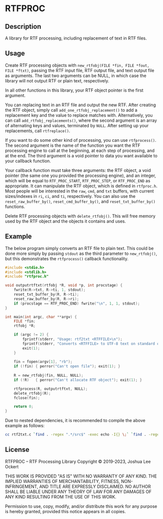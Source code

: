 # RTFPROC

## Description

A library for RTF processing, including replacement of text in RTF files.

## Usage

Create RTF processing objects with `new_rtfobj(FILE *fin, FILE *fout, FILE *ftxt)`, passing the RTF input file, RTF output file, and text output file as arguments.  The last two arguments can be NULL, in which case the library will not output RTF or plain text, respectively.

In all other functions in this library, your RTF object pointer is the first argument.

You can replacing text in an RTF file and output the new RTF.  After creating the RTF object, simply call `add_one_rtfobj_replacement()` to add a replacement key and the value to replace matches with.  Alternatively, you can call `add_rtfobj_replacements()`, where the second argument is an array of alternating keys and values, terminated by `NULL`.  After setting up your replacements, call `rtfreplace()`. 

If you want to do some other kind of processing, you can use `rtfprocess()`.  The second argument is the name of the function you want the RTF processing engine to call at the beginning, at each step of processing, and at the end.  The third argument is a void pointer to data you want available to your callback function.

Your callback function must take three arguments: the RTF object, a void pointer (the same one you provided the processing engine), and an integer, which will be equal to `RTF_PROC_START`, `RTF_PROC_STEP`, or `RTF_PROC_END` as appropriate.  It can manipulate the RTF object, which is defined in `rtfproc.h`.  Most people will be interested in the `raw`, `cmd`, and `txt` buffers, with current sizes/indexes in `ri`, `ci`, and `ti`, respectively.  You can also use the `reset_raw_buffer_by()`, `reset_cmd_buffer_by()`, and `reset_txt_buffer_by()` functions. 

Delete RTF processing objects with `delete_rtfobj()`.  This will free memory used by the RTF object and the objects it contains and uses. 

## Example

The below program simply converts an RTF file to plain text. This could be done more simply by passing `stdout` as the third parameter to `new_rtfobj()`, but this demonstrates the `rtfprocess()` callback functionality. 

```C
#include <stdio.h>
#include <stdlib.h>
#include "rtfproc.h"

void outputrtftxt(rtfobj *R, void *p, int procstage) {
    fwrite(R->txt, R->ti, 1, stdout);
    reset_txt_buffer_by(R, R->ti);
    reset_raw_buffer_by(R, R->ri);
    if (procstage == RTF_PROC_END) fwrite("\n", 1, 1, stdout);
}

int main(int argc, char **argv) {
    FILE *fin;
    rtfobj *R;

    if (argc != 2) {
        fprintf(stderr, "Usage: rtf2txt <RTFFILE>\n");
        fprintf(stderr, "Converts <RTFFILE> to UTF-8 text on standard output.\n\n");
        exit(1);
    }
    
    fin = fopen(argv[1], "rb");
    if (!fin) { perror("Can't open file"); exit(1); }
 
    R = new_rtfobj(fin, NULL, NULL);
    if (!R)   { perror("Can't allocate RTF object"); exit(1); }

    rtfprocess(R, outputrtftxt, NULL);    
    delete_rtfobj(R);
    fclose(fin);

    return 0;
}
```

Due to nested dependencies, it is recommended to compile the above example as follows:

```sh
cc rtf2txt.c `find . -regex ".*/src$" -exec echo -I{} \;` `find . -regex ".*/src/.*\.c"` -o rtf2txt
```

## License

RTFPROC – RTF Processing Library
Copyright &copy; 2019-2023, Joshua Lee Ockert

THIS WORK IS PROVIDED "AS IS" WITH NO WARRANTY OF ANY KIND. THE IMPLIED
WARRANTIES OF MERCHANTABILITY, FITNESS, NON-INFRINGEMENT, AND TITLE ARE
EXPRESSLY DISCLAIMED. NO AUTHOR SHALL BE LIABLE UNDER ANY THEORY OF LAW
FOR ANY DAMAGES OF ANY KIND RESULTING FROM THE USE OF THIS WORK.

Permission to use, copy, modify, and/or distribute this work for any
purpose is hereby granted, provided this notice appears in all copies. 
